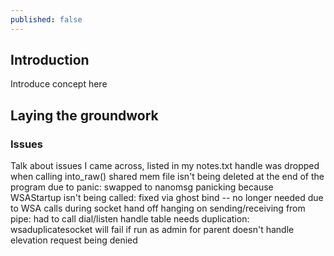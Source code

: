```yaml
---
published: false
---
```

## Introduction
Introduce concept here
## Laying the groundwork

### Issues
 
Talk about issues I came across, listed in my notes.txt
handle was dropped when calling into_raw()
shared mem file isn't being deleted at the end of the program due to panic: swapped to nanomsg
panicking because WSAStartup isn't being called: fixed via ghost bind -- no longer needed due to WSA calls during socket hand off
hanging on sending/receiving from pipe: had to call dial/listen
handle table needs duplication: wsaduplicatesocket
will fail if run as admin for parent
doesn't handle elevation request being denied
